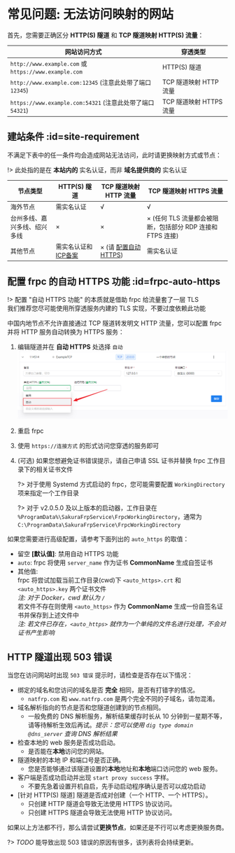 # 常见问题: 无法访问映射的网站

首先，您需要正确区分 **HTTP(S) 隧道** 和 **TCP 隧道映射 HTTP(S) 流量**：

| 网站访问方式 | 穿透类型 |
| --- | --- |
| `http://www.example.com` 或 `https://www.example.com` | HTTP(S) 隧道 |
| `http://www.example.com:12345` (注意此处带了端口 `12345`) | TCP 隧道映射 HTTP 流量 |
| `https://www.example.com:54321` (注意此处带了端口 `54321`) | TCP 隧道映射 HTTPS 流量 |

## 建站条件 :id=site-requirement

不满足下表中的任一条件均会造成网站无法访问，此时请更换映射方式或节点：

!> 此处指的是在 **本站内的** 实名认证，而非 **域名提供商的** 实名认证

| 节点类型 | HTTP(S) 隧道 | TCP 隧道映射 HTTP 流量 | TCP 隧道映射 HTTPS 流量 |
| --- | --- | --- | --- |
| 海外节点 | 需实名认证 | √ | √ |
| 台州多线、嘉兴多线、绍兴多线 | × | × | × (任何 TLS 流量都会被阻断，包括部分 RDP 连接和 FTPS 连接) |
| 其他节点 | 需实名认证和 [ICP备案](https://baike.baidu.com/item/ICP%E5%A4%87%E6%A1%88) | × (请 [配置自动 HTTPS](#frpc-auto-https)) | 需实名认证 |

## 配置 frpc 的自动 HTTPS 功能 :id=frpc-auto-https

!> 配置 "自动 HTTPS 功能" 的本质就是借助 frpc 给流量套了一层 TLS  
我们推荐您尽可能使用所穿透服务内建的 TLS 实现，不要过度依赖此功能

中国内地节点不允许直接通过 TCP 隧道转发明文 HTTP 流量，您可以配置 frpc 并将 HTTP 服务自动转换为 HTTPS 服务：

1. 编辑隧道并在 **自动 HTTPS** 处选择 `自动` 
   ![](_images/site-inaccessible-auto-https.png)
2. 重启 frpc
3. 使用 `https://连接方式` 的形式访问您穿透的服务即可
4. (可选) 如果您想避免证书错误提示，请自己申请 SSL 证书并替换 frpc 工作目录下的相关证书文件

   ?> 对于使用 Systemd 方式启动的 frpc，您可能需要配置 `WorkingDirectory` 项来指定一个工作目录

   ?> 对于 v2.0.5.0 及以上版本的启动器，工作目录在 `%ProgramData%\SakuraFrpService\FrpcWorkingDirectory`，通常为 `C:\ProgramData\SakuraFrpService\FrpcWorkingDirectory`

如果您需要进行高级配置，请参考下面列出的 `auto_https` 的取值：

- 留空 **[默认值]**: 禁用自动 HTTPS 功能
- `auto`: frpc 将使用 `server_name` 作为证书 **CommonName** 生成自签证书
- 其他值:  
  frpc 将尝试加载当前工作目录(cwd)下 `<auto_https>.crt` 和 `<auto_https>.key` 两个证书文件  
  *注: 对于 Docker，cwd 默认为 `/`*  
  若文件不存在则使用 `<auto_https>` 作为 **CommonName** 生成一份自签名证书并保存到上述文件中  
  *注: 若文件已存在，`<auto_https>` 就作为一个单纯的文件名进行处理，不会对证书产生影响*

## HTTP 隧道出现 503 错误

当您在访问网站时出现 `503 错误` 提示时，请检查是否存在以下情况：

+ 绑定的域名和您访问的域名是否 **完全** 相同，是否有打错字的情况。
  - `natfrp.com` 和 `www.natfrp.com` 是两个完全不同的子域名，请勿混淆。
+ 域名解析指向的节点是否和您隧道创建到的节点相同。
  - 一般免费的 DNS 解析服务，解析结果缓存时长从 10 分钟到一星期不等，请等待解析生效后再试。*提示：您可以使用 `dig type domain @dns_server` 查询 DNS 解析结果*
+ 检查本地的 web 服务是否成功启动。
  - 是否能在**本地**访问您的网站。
+ 隧道映射的本地 IP 和端口号是否正确。
  - 您是否能够通过该隧道设置的**本地**地址和**本地**端口访问您的 web 服务。
+ 客户端是否成功启动并出现 `start proxy success` 字样。
  - 不要先急着设置开机自启，先手动启动程序确认是否可以成功启动
+ [针对 HTTP(S) 隧道] 隧道是否成对创建（一个 HTTP、一个 HTTPS）。
  - 只创建 HTTP 隧道会导致无法使用 HTTPS 协议访问。
  - 只创建 HTTPS 隧道会导致无法使用 HTTP 协议访问。

如果以上方法都不行，那么请尝试**更换节点**，如果还是不行可以考虑更换服务商。

?> _TODO_ 能导致出现 503 错误的原因有很多，该列表将会持续更新。
